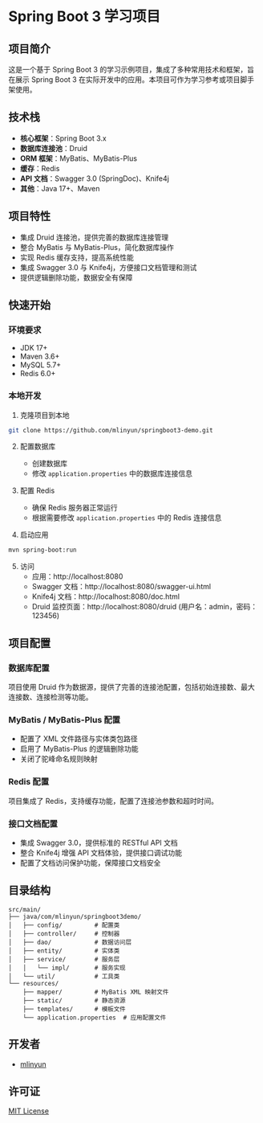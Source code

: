 # Spring Boot 3 学习项目

## 项目简介

这是一个基于 Spring Boot 3 的学习示例项目，集成了多种常用技术和框架，旨在展示 Spring Boot 3 在实际开发中的应用。本项目可作为学习参考或项目脚手架使用。

## 技术栈

- **核心框架**：Spring Boot 3.x
- **数据库连接池**：Druid
- **ORM 框架**：MyBatis、MyBatis-Plus
- **缓存**：Redis
- **API 文档**：Swagger 3.0 (SpringDoc)、Knife4j
- **其他**：Java 17+、Maven

## 项目特性

- 集成 Druid 连接池，提供完善的数据库连接管理
- 整合 MyBatis 与 MyBatis-Plus，简化数据库操作
- 实现 Redis 缓存支持，提高系统性能
- 集成 Swagger 3.0 与 Knife4j，方便接口文档管理和测试
- 提供逻辑删除功能，数据安全有保障

## 快速开始

### 环境要求

- JDK 17+
- Maven 3.6+
- MySQL 5.7+
- Redis 6.0+

### 本地开发

1. 克隆项目到本地

```bash
git clone https://github.com/mlinyun/springboot3-demo.git
```

2. 配置数据库
    - 创建数据库
    - 修改 `application.properties` 中的数据库连接信息

3. 配置 Redis
    - 确保 Redis 服务器正常运行
    - 根据需要修改 `application.properties` 中的 Redis 连接信息

4. 启动应用

```bash
mvn spring-boot:run
```

5. 访问
    - 应用：http://localhost:8080
    - Swagger 文档：http://localhost:8080/swagger-ui.html
    - Knife4j 文档：http://localhost:8080/doc.html
    - Druid 监控页面：http://localhost:8080/druid (用户名：admin，密码：123456)

## 项目配置

### 数据库配置

项目使用 Druid 作为数据源，提供了完善的连接池配置，包括初始连接数、最大连接数、连接检测等功能。

### MyBatis / MyBatis-Plus 配置

- 配置了 XML 文件路径与实体类包路径
- 启用了 MyBatis-Plus 的逻辑删除功能
- 关闭了驼峰命名规则映射

### Redis 配置

项目集成了 Redis，支持缓存功能，配置了连接池参数和超时时间。

### 接口文档配置

- 集成 Swagger 3.0，提供标准的 RESTful API 文档
- 整合 Knife4j 增强 API 文档体验，提供接口调试功能
- 配置了文档访问保护功能，保障接口文档安全

## 目录结构

```
src/main/
├── java/com/mlinyun/springboot3demo/
│   ├── config/         # 配置类
│   ├── controller/     # 控制器
│   ├── dao/            # 数据访问层
│   ├── entity/         # 实体类
│   ├── service/        # 服务层
│   │   └── impl/       # 服务实现
│   └── util/           # 工具类
└── resources/
    ├── mapper/         # MyBatis XML 映射文件
    ├── static/         # 静态资源
    ├── templates/      # 模板文件
    └── application.properties  # 应用配置文件
```

## 开发者

- [mlinyun](https://github.com/mlinyun)

## 许可证

[MIT License](LICENSE)